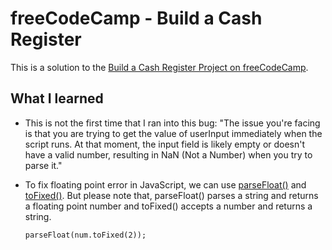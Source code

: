 # freeCodeCamp - Build a Cash Register

This is a solution to the [Build a Cash Register Project on freeCodeCamp](https://www.freecodecamp.org/learn/javascript-algorithms-and-data-structures-v8/build-a-cash-register-project/build-a-cash-register).

## What I learned

- This is not the first time that I ran into this bug:
  "The issue you're facing is that you are trying to get the value of userInput immediately when the script runs. At that moment, the input field is likely empty or doesn't have a valid number, resulting in NaN (Not a Number) when you try to parse it."

- To fix floating point error in JavaScript, we can use [parseFloat()](https://developer.mozilla.org/en-US/docs/Web/JavaScript/Reference/Global_Objects/parseFloat) and [toFixed()](https://developer.mozilla.org/en-US/docs/Web/JavaScript/Reference/Global_Objects/Number/toFixed). But please note that, parseFloat() parses a string and returns a floating point number and toFixed() accepts a number and returns a string.

  ```
  parseFloat(num.toFixed(2));
  ```
